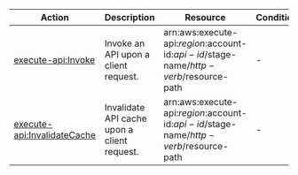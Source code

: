 | Action | Description | Resource | Condition |
| --- | --- | --- | --- |
| [execute-api:Invoke](http://docs.aws.amazon.com/apigateway/latest/developerguide/permissions.html) | Invoke an API upon a client request. | arn:aws:execute-api:$region:$account-id:$api-id/$stage-name/$http-verb/$resource-path | - |
| [execute-api:InvalidateCache](http://docs.aws.amazon.com/apigateway/latest/developerguide/permissions.html)| Invalidate API cache upon a client request. | arn:aws:execute-api:$region:$account-id:$api-id/$stage-name/$http-verb/$resource-path | - |

